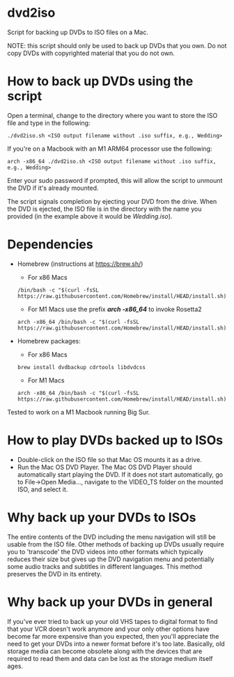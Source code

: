 # dvd2iso
Script for backing up DVDs to ISO files on a Mac.

NOTE: this script should only be used to back up DVDs that you own. Do not copy DVDs with copyrighted material that you do not own.

# How to back up DVDs using the script

Open a terminal, change to the directory where you want to store the ISO file and type in the following:

```
./dvd2iso.sh <ISO output filename without .iso suffix, e.g., Wedding>
```

If you're on a Macbook with an M1 ARM64 processor use the following:

```
arch -x86_64 ./dvd2iso.sh <ISO output filename without .iso suffix, e.g., Wedding>
```

Enter your sudo password if prompted, this will allow the script to unmount the DVD if it's already mounted.

The script signals completion by ejecting your DVD from the drive. When the DVD is ejected, the ISO file is in the directory with the name you provided (in the example above it would be *Wedding.iso*).

# Dependencies

* Homebrew (instructions at https://brew.sh/)
  * For x86 Macs
  ```
  /bin/bash -c "$(curl -fsSL https://raw.githubusercontent.com/Homebrew/install/HEAD/install.sh)"
  ```
  * For M1 Macs use the prefix ***arch -x86_64*** to invoke Rosetta2
  ```
  arch -x86_64 /bin/bash -c "$(curl -fsSL https://raw.githubusercontent.com/Homebrew/install/HEAD/install.sh)"
  ```
* Homebrew packages:
  * For x86 Macs
    
  ```
  brew install dvdbackup cdrtools libdvdcss
  ```
  * For M1 Macs
  ```
  arch -x86_64 /bin/bash -c "$(curl -fsSL https://raw.githubusercontent.com/Homebrew/install/HEAD/install.sh)"
  ```

Tested to work on a M1 Macbook running Big Sur.

# How to play DVDs backed up to ISOs
* Double-click on the ISO file so that Mac OS mounts it as a drive.
* Run the Mac OS DVD Player. The Mac OS DVD Player should automatically start playing the DVD. If it does not start automatically, go to File->Open Media..., navigate to the VIDEO_TS folder on the mounted ISO, and select it.

# Why back up your DVDs to ISOs
The entire contents of the DVD including the menu navigation will still be usable from the ISO file. Other methods of backing up DVDs usually require you to 'transcode' the DVD videos into other formats which typically reduces their size but gives up the DVD navigation menu and potentially some audio tracks and subtitles in different languages. This method preserves the DVD in its entirety.

# Why back up your DVDs in general
If you've ever tried to back up your old VHS tapes to digital format to find that your VCR doesn't work anymore and your only other options have become far more expensive than you expected, then you'll appreciate the need to get your DVDs into a newer format before it's too late. Basically, old storage media can become obsolete along with the devices that are required to read them and data can be lost as the storage medium itself ages.
